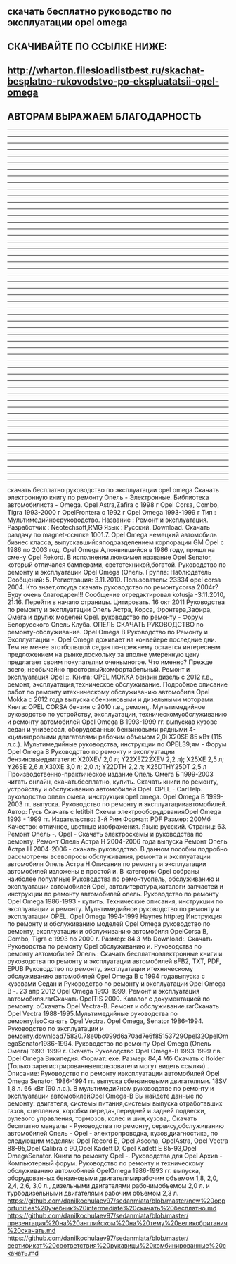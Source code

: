 скачать бесплатно руководство по эксплуатации opel omega
--------------------------------------------------
СКАЧИВАЙТЕ ПО ССЫЛКЕ НИЖЕ:
--------------------------------------------------
http://wharton.filesloadlistbest.ru/skachat-besplatno-rukovodstvo-po-ekspluatatsii-opel-omega
--------------------------------------------------
АВТОРАМ ВЫРАЖАЕМ БЛАГОДАРНОСТЬ
--------------------------------------------------
--------------------------------------------------
--------------------------------------------------
--------------------------------------------------
--------------------------------------------------
--------------------------------------------------
--------------------------------------------------
--------------------------------------------------
--------------------------------------------------
--------------------------------------------------
--------------------------------------------------
--------------------------------------------------
--------------------------------------------------
--------------------------------------------------
--------------------------------------------------
--------------------------------------------------
--------------------------------------------------
--------------------------------------------------
--------------------------------------------------
--------------------------------------------------
--------------------------------------------------
--------------------------------------------------
--------------------------------------------------
--------------------------------------------------
--------------------------------------------------
--------------------------------------------------
--------------------------------------------------
--------------------------------------------------
--------------------------------------------------
--------------------------------------------------
--------------------------------------------------
--------------------------------------------------
--------------------------------------------------
--------------------------------------------------
--------------------------------------------------
--------------------------------------------------
--------------------------------------------------
--------------------------------------------------
--------------------------------------------------
--------------------------------------------------
--------------------------------------------------
--------------------------------------------------
--------------------------------------------------
--------------------------------------------------
--------------------------------------------------
--------------------------------------------------
--------------------------------------------------
--------------------------------------------------
--------------------------------------------------
--------------------------------------------------
--------------------------------------------------
--------------------------------------------------
--------------------------------------------------
--------------------------------------------------
--------------------------------------------------
скачать бесплатно руководство по эксплуатации opel omega Скачать электронную книгу по ремонту Опель - Электронные. Библиотека автомобилиста - Omega. Opel Astra,Zafira c 1998 г Opel Corsa, Combo, Tigra 1993-2000 г OpelFrontera c 1992 г Opel Omega 1993-1999 г Тип : Мультимедийноеруководство. Название : Ремонт и эксплуатация. Разработчик : Neotechsoft,RMG Язык : Русский. Download. Скачать раздачу по magnet-ссылке  1001.7. Opel Omega  немецкий автомобиль бизнес класса, выпускавшийсяподразделением корпорации GM Opel с 1986 по 2003 год. Opel Omega A,появившийся в 1986 году, пришл на смену Opel Rekord. В исполнении люксимел название Opel Senator, который отличался бамперами, светотехникой,богатой. Руководство по ремонту и эксплуатации Opel Omega (Опель. Группа: Наблюдатель Сообщений: 5. Регистрация: 3.11.2010. Пользователь: 23334 opel corsa 2004. Кто знает,откуда скачать руководство по ремонтуcorsa 2004г? Буду очень благодарен!!! Сообщение отредактировал kotusja -3.11.2010, 21:16. Перейти в начало страницы.  Цитировать. 16 окт 2011  Руководства по ремонту и эксплуатации Опель Астра, Корса, Фронтера,Зафира, Омега и других моделей Opel. руководство по ремонту - Форум Белорусского Опель Клуба. ОПЕЛЬ СКАЧАТЬ РУКОВОДСТВО по ремонту-обслуживание. Opel Omega B Руководство по Ремонту и Эксплуатации -. Opel Omega доживает на конвейере последние дни. Тем не менее этотбольшой седан по-прежнему остается интересным предложением на рынке,поскольку за вполне умеренную цену предлагает своим покупателям оченьмногое. Что именно? Прежде всего, необычайно просторныйкомфортабельный. Ремонт и эксплуатация Opel ::. Книга: OPEL MOKKA бензин  дизель с 2012 г.в., ремонт, эксплуатация,техническое обслуживание. Подробное описание работ по ремонту итехническому обслуживанию автомобиля Opel Mokka с 2012 года выпуска сбензиновыми и дизельными моторами. Книга: OPEL CORSA бензин с 2010 г.в., ремонт,. Мультимедийное руководство по устройству, эксплуатации, техническомуобслуживанию и ремонту автомобилей Opel Omega B 1993-1999 гг. выпускав кузове седан и универсал, оборудованных бензиновыми рядными 4-хцилиндровыми двигателями рабочим объемом 2,0i X20SE  85 кВт (115 л.с.). Мультимедийные руководства, инструкции по OPEL39;ям - Форум
Opel Omega B Руководство по ремонту и эксплуатации бензиновыедвигатели: X20XEV 2,0 л; Y22XEZ22XEV 2,2 л); Х25ХЕ 2,5 л; Y26SE 2,6 л;Х30ХЕ 3,0 л;  2,0 л; Y22DTH 2,2 л; X25DTHY25DT 2,5 л Производственно-практическое издание Опель Омега Б 1999-2003 читать онлайн, скачатьбесплатно, купить. Скачать книги по ремонту, устройству и обслуживанию автомобилей Opel. OPEL - CarHelp. руководство опель омега, инструкция opel omega. Opel Omega B 1999-2003 гг. выпуска. Руководство по ремонту и эксплуатацииавтомобилей. Автор: Гусь  Скачать c letitbit Схемы электрооборудованияOpel Omega 1993 - 1999 гг. Издательство: 3-й Рим Формат: PDF Размер: 200Мб Качество: отличное, цветные изображения. Язык: русский. Страниц: 63. Ремонт Опель -. Opel - Скачать электросхемы и руководства по ремонту. Ремонт Опель Астра Н 2004-2006 года выпуска  Ремонт Опель Астра Н 2004-2006 - скачать руководство. В данном пособии подробно рассмотрены всевопросы обслуживания, ремонта и эксплуатации автомобиля Опель Астра Н.Описания по ремонту и эксплуатации автомобилей изложены в простой и. В категории Opel собраны наиболее популяные Руководства по ремонтуопель, обслуживанию и эксплуатации автомобилей Opel, автолитература,каталоги запчастей и инструкции по ремонту автомобилей опель. Руководство по ремонту Opel Omega 1986-1993 - купить. Технические описания, инструкции по эксплуатации и ремонту. Мультимедийное руководство по ремонту и эксплуатации OPEL. Opel Omega 1994-1999 Haynes http:eg Инструкция по ремонту и обслуживанию моделей Opel Omega руководство по ремонту, эксплуатации и обслуживанию автомобиля OpelCorsa B, Combo, Tigra с 1993 по 2000 г. Размер: 84.3 Mb Download:. Скачать Руководства по ремонту Opel обслуживанию и. Руководства по ремонту автомобилей Опель : Скачать бесплатноэлектронные книги и руководства по ремонту и эксплуатации автомобилей вFB2, TXT, PDF, EPUB  Руководство по ремонту, эксплуатации итехническому обслуживанию автомобилей Opel Omega B с 1994 годавыпуска с кузовами Седан и
Руководство по ремонту и эксплуатации Opel Omega B -. 23 апр 2012  Opel Omega 1993-1999. Ремонт и эксплуатация автомобиля.rarСкачать OpelTIS 2000. Каталог с документацией по ремонту. oСкачать Opel Vectra-B. Ремонт и обслуживание.rarСкачать Opel Vectra 1988-1995.Mультимедийные руководства по ремонту.isoСкачать Opel Vectra. Opel Omega, Senator 1986-1994. Руководство по эксплуатации и ремонту.download75830.78e0bc099d6a70ad7e6f85153729Opel32OpelOmegaSenator1986-1994. Руководство по ремонту Opel Omega (Опель Омега) 1993-1999 г. Скачать Руководство Opel Omega-B 1993-1999 г.в. Opel Omega  Википедия. Формат: exe. Размер: 84,4 Мб Скачать с Ifolder (Только зарегистрированныепользователи могут видеть ссылки) . Описание: Руководство по ремонту иэксплуатации автомобилей Opel Omega  Senator, 1986-1994 гг. выпуска сбензиновыми двигателями. 18SV 1,8 л.  66 кВт (90 л.с.). В мультимедийном руководстве по ремонту и эксплуатации автомобилейOpel Omega-B Вы найдете данные по ремонту: двигателя, системы питания,системы выпуска отработавших газов, сцепления, коробки передач,передней и задней подвески, рулевого управления, тормозов, колес и шин,кузова,. Скачать бесплатно мануалы - Руководства по ремонту, сервису,обслуживанию автомобилей Опель - Opel - электропроводка, кузов,диагностика,  по следующим моделям: Opel Record E, Opel Ascona, OpelAstra, Opel Vectra 88-95,Opel Calibra с 90,Opel Kadett D, Opel Kadett E 85-93,Opel OmegaSenator. Книги по ремонту Opel -. Руководства для Opel Архив - Компьютерный форум. Руководство по ремонту и техническому обслуживанию автомобилей OpelOmega 1986-1993 гг. выпуска, оборудованных бензиновыми двигателямирабочим объемом 1,8, 2,0, 2,4, 2,6, 3,0 л., дизельными двигателями рабочимобъемом 2,0 л. и турбодизельными двигателями рабочим объемом 2,3 л.
https://github.com/danilkochulaev97/sedanmiata/blob/master/new%20opportunities%20учебник%20intermediate%20скачать%20бесплатно.md
https://github.com/danilkochulaev97/sedanmiata/blob/master/презентация%20на%20английском%20на%20тему%20великобритания%20скачать.md
https://github.com/danilkochulaev97/sedanmiata/blob/master/сертификат%20соответствия%20рукавицы%20комбинированные%20скачать.md